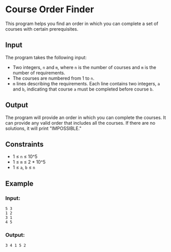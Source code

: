 # Course Order Finder

This program helps you find an order in which you can complete a set of courses with certain prerequisites.

## Input

The program takes the following input:

- Two integers, `n` and `m`, where `n` is the number of courses and `m` is the number of requirements.
- The courses are numbered from 1 to `n`.
- `m` lines describing the requirements. Each line contains two integers, `a` and `b`, indicating that course `a` must be completed before course `b`.

## Output

The program will provide an order in which you can complete the courses. It can provide any valid order that includes all the courses. If there are no solutions, it will print "IMPOSSIBLE."

## Constraints

- 1 ≤ `n` ≤ 10^5
- 1 ≤ `m` ≤ 2 * 10^5
- 1 ≤ `a`, `b` ≤ `n`

## Example

### Input:

```
5 3
1 2
3 1
4 5
```

### Output:

```
3 4 1 5 2
```